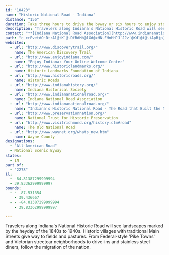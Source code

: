```yaml
---
id: "10423"
name: "Historic National Road - Indiana"
distance: "156"
duration: Take three hours to drive the byway or six hours to enjoy stops along the way.
description: "Travelers along Indiana's National Historic Road will see landscapes marked by the heyday of the 1840s to 1940s. Historic villages with traditional Main Streets give way to fields and pastures. From Federal-style 'Pike Towns' and Victorian streetcar neighborhoods to drive-ins and stainless steel diners, follow the migration of the nation."
contact: "**[Indiana National Road Association](http://www.indiananationalroad.org/)**  \r\n 765-478-3172  \r\n\r\n"
path: "c_crFvetdO~DtrAl@tK`@~DfBdMh@lGd@xHN~FHnHH^J`J?z`@Xdl@t@~iApBjp@bBpo@mDEYd~ADlBTjCv@lAt@PlDRdHL?lMZpNlH`zAlBf^bFfv@hJ|{ArF~z@xKbfCzG`pALtz@JlJb@jNbBny@BtXnDr_ClF|yFrAzdAnCxkCrAzxBr@zrCn@t|@TzJ|Ap|Ag@~z@Z|f@pBxsBChAFb\\Pd]@`DJdMn@bt@lBd`BxCb}BZvSlAfh@Jx@B~Ar@lh@r@nn@DpDI`@h@l{@|AfhAnArfAhB`eAH\\HtEnBncBIz@bBrpArDrrDh@`Q`HpbBvEhnAjAnWEfa@[`z@CpeEYfMk@nIc@hF_AjIgDbUe@xGCnHN`F\\dDn@xEh@|Brh@pdB|@fDTb@z@zDv@lGNdCtCtp@HfBERlCfr@`IbfFbDbcCzA|yAVzo@xErkEvCl{B~Bj~AT|UdJhrGpChvAdBhhAH^@dA|@df@~E~uClAjm@x@~k@lAzl@rFtaDtJrqGlGztDbQdmJrBfmAITZzUrA`r@NL`FrhCI^xB|lAPvF\\`TNRRfKj@|[ER^jS?V`Bdz@Fp@RnFhArl@bDvfB`I~dEvIjrCRja@ChJLp\\SbSIx@CfIJfA]jg@[xd@WnQNfB^jAf@t@xAhAvHzDdApATl@Rz@DdAEfNUzGSxDoAhL}@fFuBhJcCpH{CzHKp@EtBJlDRlAXxEpMfpCH|@zGj[VlH\\`DxAxElBnD~@pC|WnpArQpz@nRz~@bFdVb@vAz@`FAh@hBdIdLfj@hAhFNPzLrl@pbAtxEvG|[bAjE`Pvx@fDhQrB`MfD`a@t@lHhB~FlAfCnBtCL\\pLbPTFrAvCzQfn@Fx@Jj@f[`fAhOrh@t@pCh@vAbAlEr@tC\\bBNz@Z`BXfB`@nB@Lh@bDP\\tMrt@fI|`@dYpsAhHpYB\\~R~x@ns@dyCzArGlAtGr@`F|D|^|BhOdVhsAtXj_Bp\\~iBj_AjmFbkAb}GzbApaGX|@hIlg@jEjVbHj^H`A~Llm@ffBh{IrCtMdErTp_@blBhE|UdItg@vC~OnP|s@xRxx@rDtU|FdZvM`{@fD|QhO`t@jUxbAvBbKx@jElArIxD`_@bDjXlErU|EvRbHhWtC|MjOn|@vNd|@zAtNTjDlAl^RzAj@~JbEfl@lCda@~@tKn@`FbCnJ|InVtMrf@fA~E@d@VfBx@fEbHfl@rAnIdBrHrA`ExBrFpVrd@nArCpBrGz@fEdCvO`EtUvDhSxDlRrAfJn@zGr@zJdBvS`Gfv@xAhN|BpMd@lFDvCEn`@HpDxFj{@f@hO@z`CLdUnAjh@fDhnAh@jLdApOvBnXbDv\\~Fds@lA~Ox@hOt@nJ`C`Q|DxSnCrPrNv_AnDdWfFr[bBxJRnAj@dD\\xBP^b@|CrFl_@vDnVzAnLpd@n{C|Mp_ApW|dBjI`l@dNhObCfDrAdCrAzDd@dClCbR^xC?`AhDbVzEzVlL|k@rCzQ|Fxi@lAbMrB|WnBv]lAzMf@zEzFp_@bDhUfCrVdAxQr@~Pb@jHpAtMhAtH|ClPvBbNhEp`@fBzQd@pHNlEEdHcCzl@Dx@F`Jd@lGrEp^vIpl@hKry@xD`\\rKby@tEp\\|Fbd@rUleBnA`IvBfLbIb]rAtGhOpdA`]rdCXjC`Bna@pEph@dNvyAhDja@`CpVrBhVn@tFtLpqAdAjMp@`GqD?@~kALdGdDdYFvAK|CFXgL|lAItCh@dFvZ~_BbFpVBbAhDdOjpAr|ErD`MbG|QdLhZhShk@l@jArCfJhCbLt@lEhQhtA"
websites:
  - url: "http://www.discoverytrail.org/"
    name: The American Discovery Trail
  - url: "http://www.enjoyindiana.com/"
    name: "Enjoy Indiana: Your Online Welcome Center"
  - url: "http://www.historiclandmarks.org/"
    name: Historic Landmarks Foundation of Indiana
  - url: "http://www.historicroads.org/"
    name: Historic Roads
  - url: "http://www.indianahistory.org/"
    name: Indiana Historical Society
  - url: "http://www.indiananationalroad.org/"
    name: Indiana National Road Association
  - url: "http://www.indiananationalroad.org/"
    name: "Indiana's Historic National Road - The Road that Built the Nation"
  - url: "http://www.preservationnation.org/"
    name: National Trust for Historic Preservation
  - url: "http://www.visitrichmond.org/history.cfm#road"
    name: The Old National Road
  - url: "http://www.waynet.org/whats_new.htm"
    name: Wayne County
designations:
  - "All-American Road"
  - National Scenic Byway
states:
  - IN
part of:
  - "2278"
ll:
  - -84.81387299999994
  - 39.83362999999997
bounds:
  - - -87.531354
    - 39.436667
  - - -84.81387299999994
    - 39.83362999999997

---
```


Travelers along Indiana's National Historic Road will see landscapes marked by the heyday of the 1840s to 1940s. Historic villages with traditional Main Streets give way to fields and pastures. From Federal-style 'Pike Towns' and Victorian streetcar neighborhoods to drive-ins and stainless steel diners, follow the migration of the nation.
